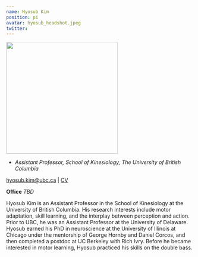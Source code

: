 ```yaml
---
name: Hyosub Kim
position: pi
avatar: hyosub_headshot.jpeg
twitter: 
---
```


<img width="300" src="{{site.baseurl}}/images/people/{{page.avatar}}" data-action="zoom">

- _Assistant Professor, School of Kinesiology, The University of British Columbia_<br>

<!-- <i class="fa fa-envelope-o"></i> `hyosub.kim@ubc.ca` -->
<a href="mailto:hyosub.kim@ubc.ca"><i class="fa fa-envelope-o"></i> hyosub.kim@ubc.ca</a> | <a href="/documents/cv-hyosub.pdf"><i class="fa fa-file-pdf-o"></i> CV</a>

**Office**
*TBD*

Hyosub Kim is an Assistant Professor in the School of Kinesiology at the University of British Columbia. His research interests include motor adaptation, skill learning, and the interplay between perception and action. Prior to UBC, he was an Assistant Professor at the University of Delaware. Hyosub earned his PhD in neuroscience at the University of Illinois at Chicago under the mentorship of George Hornby and Daniel Corcos, and then completed a postdoc at UC Berkeley with Rich Ivry. Before he became interested in motor learning, Hyosub practiced his skills on the double bass. 